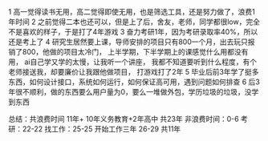 1 高一觉得读书无用，高二觉得即使无用，也是筛选工具，还是努力做了，浪费1年时间
2 之前觉得二本也还可以，但是上了后，舍友，老师，同学都很low，完全不是喜欢的样子，于是打了4年游戏
3 奋力考研1年，因为考研录取率40%，所以还是考上了
4 研究生居然要上课，导师安排的项目只有800一个月，出去玩只报销了800，他做的项目太冷门，
上半学期，下半学期上的课感觉什么用都没有用， ai自己学又学的太慢，让我听一个讲座，
我都不知道要听到什么程度，有个老师接送我，却要廉价让我跟他做项目， 打游戏打了2年
5 毕业后前3年学了挺多东西，如何设计接口，系统如何运行，如何保证高可用，遇到问题如何排查
6 后3年很不顺利，做的东西要么用户量为0，要么一堆做外包，学历垃圾的垃圾，没学到东西

总结：共浪费时间 11年+ 10年义务教育+2年高中 共23年 
非浪费时间：0-6 考研：22-22 找工作：25-25 开始工作三年 26-29 共11年